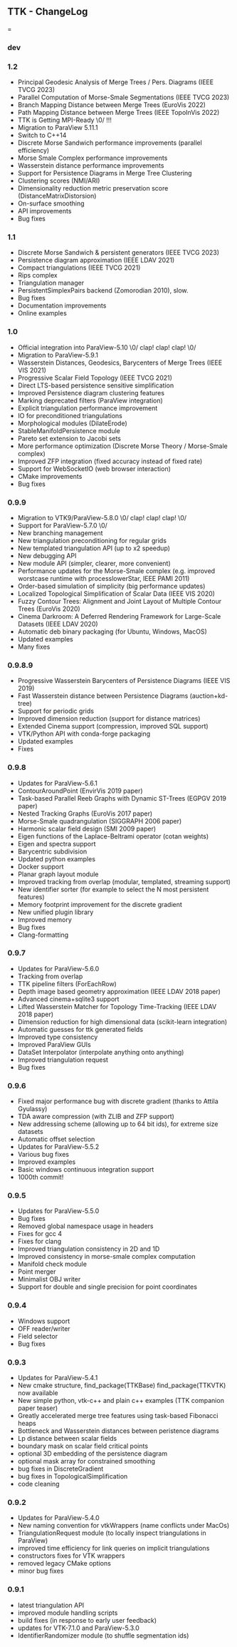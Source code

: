 ## TTK - ChangeLog
=
### dev

### 1.2
- Principal Geodesic Analysis of Merge Trees / Pers. Diagrams (IEEE TVCG 2023)
- Parallel Computation of Morse-Smale Segmentations (IEEE TVCG 2023)
- Branch Mapping Distance between Merge Trees (EuroVis 2022)
- Path Mapping Distance between Merge Trees (IEEE TopoInVis 2022)
- TTK is Getting MPI-Ready \0/ !!!
- Migration to ParaView 5.11.1
- Switch to C++14
- Discrete Morse Sandwich performance improvements (parallel efficiency)
- Morse Smale Complex performance improvements
- Wasserstein distance performance improvements
- Support for Persistence Diagrams in Merge Tree Clustering
- Clustering scores (NMI/ARI)
- Dimensionality reduction metric preservation score (DistanceMatrixDistorsion)
- On-surface smoothing
- API improvements
- Bug fixes

### 1.1
- Discrete Morse Sandwich & persistent generators (IEEE TVCG 2023)
- Persistence diagram approximation (IEEE LDAV 2021)
- Compact triangulations (IEEE TVCG 2021)
- Rips complex
- Triangulation manager
- PersistentSimplexPairs backend (Zomorodian 2010), slow.
- Bug fixes
- Documentation improvements
- Online examples

### 1.0
- Official integration into ParaView-5.10 \0/ clap! clap! clap! \0/
- Migration to ParaView-5.9.1
- Wasserstein Distances, Geodesics, Barycenters of Merge Trees (IEEE VIS 2021)
- Progressive Scalar Field Topology (IEEE TVCG 2021)
- Direct LTS-based persistence sensitive simplification
- Improved Persistence diagram clustering features
- Marking deprecated filters (ParaView integration)
- Explicit triangulation performance improvement 
- IO for preconditioned triangulations
- Morphological modules (DilateErode)
- StableManifoldPersistence module 
- Pareto set extension to Jacobi sets
- More performance optimization (Discrete Morse Theory / Morse-Smale complex)
- Improved ZFP integration (fixed accuracy instead of fixed rate)
- Support for WebSocketIO (web browser interaction)
- CMake improvements
- Bug fixes

### 0.9.9
- Migration to VTK9/ParaView-5.8.0 \0/ clap! clap! clap! \0/
- Support for ParaView-5.7.0 \0/
- New branching management
- New triangulation preconditioning for regular grids
- New templated triangulation API (up to x2 speedup)
- New debugging API
- New module API (simpler, clearer, more convenient)
- Performance updates for the Morse-Smale complex (e.g. improved worstcase runtime with processlowerStar, IEEE PAMI 2011)
- Order-based simulation of simplicity (big performance updates)
- Localized Topological Simplification of Scalar Data (IEEE VIS 2020)
- Fuzzy Contour Trees: Alignment and Joint Layout of Multiple Contour Trees (EuroVis 2020)
- Cinema Darkroom: A Deferred Rendering Framework for Large-Scale Datasets (IEEE LDAV 2020)
- Automatic deb binary packaging (for Ubuntu, Windows, MacOS)
- Updated examples
- Many fixes

### 0.9.8.9
- Progressive Wasserstein Barycenters of Persistence Diagrams (IEEE VIS 2019)
- Fast Wasserstein distance between Persistence Diagrams (auction+kd-tree)
- Support for periodic grids
- Improved dimension reduction (support for distance matrices)
- Extended Cinema support (compression, improved SQL support)
- VTK/Python API with conda-forge packaging
- Updated examples
- Fixes

### 0.9.8
- Updates for ParaView-5.6.1
- ContourAroundPoint (EnvirVis 2019 paper)
- Task-based Parallel Reeb Graphs with Dynamic ST-Trees (EGPGV 2019 paper)
- Nested Tracking Graphs (EuroVis 2017 paper)
- Morse-Smale quadrangulation (SIGGRAPH 2006 paper)
- Harmonic scalar field design (SMI 2009 paper)
- Eigen functions of the Laplace-Beltrami operator (cotan weights)
- Eigen and spectra support
- Barycentric subdivision
- Updated python examples
- Docker support
- Planar graph layout module
- Improved tracking from overlap (modular, templated, streaming support)
- New identifier sorter (for example to select the N most persistent features)
- Memory footprint improvement for the discrete gradient
- New unified plugin library
- Improved memory
- Bug fixes
- Clang-formatting

### 0.9.7
- Updates for ParaView-5.6.0
- Tracking from overlap
- TTK pipeline filters (ForEachRow)
- Depth image based geometry approximation (IEEE LDAV 2018 paper)
- Advanced cinema+sqlite3 support
- Lifted Wasserstein Matcher for Topology Time-Tracking (IEEE LDAV 2018 paper)
- Dimension reduction for high dimensional data (scikit-learn integration)
- Automatic guesses for ttk generated fields
- Improved type consistency
- Improved ParaView GUIs
- DataSet Interpolator (interpolate anything onto anything)
- Improved triangulation request
- Bug fixes

### 0.9.6
- Fixed major performance bug with discrete gradient (thanks to Attila Gyulassy)
- TDA aware compression (with ZLIB and ZFP support)
- New addressing scheme (allowing up to 64 bit ids), for extreme size datasets
- Automatic offset selection
- Updates for ParaView-5.5.2
- Various bug fixes
- Improved examples
- Basic windows continuous integration support
- 1000th commit!

### 0.9.5
- Updates for ParaView-5.5.0
- Bug fixes
- Removed global namespace usage in headers
- Fixes for gcc 4
- Fixes for clang
- Improved triangulation consistency in 2D and 1D
- Improved consistency in morse-smale complex computation
- Manifold check module
- Point merger
- Minimalist OBJ writer
- Support for double and single precision for point coordinates

### 0.9.4
- Windows support
- OFF reader/writer
- Field selector
- Bug fixes

### 0.9.3
- Updates for ParaView-5.4.1
- New cmake structure, find_package(TTKBase) find_package(TTKVTK) now available
- New simple python, vtk-c++ and plain c++ examples (TTK companion paper teaser)
- Greatly accelerated merge tree features using task-based Fibonacci heaps
- Bottleneck and Wasserstein distances between peristence diagrams
- Lp distance between scalar fields
- boundary mask on scalar field critical points
- optional 3D embedding of the persistence diagram
- optional mask array for constrained smoothing
- bug fixes in DiscreteGradient
- bug fixes in TopologicalSimplification
- code cleaning

### 0.9.2
- Updates for ParaView-5.4.0
- New naming convention for vtkWrappers (name conflicts under MacOs)
- TriangulationRequest module (to locally inspect triangulations in ParaView)
- improved time efficiency for link queries on implicit triangulations
- constructors fixes for VTK wrappers
- removed legacy CMake options
- minor bug fixes

### 0.9.1
- latest triangulation API
- improved module handling scripts
- build fixes (in response to early user feedback)
- updates for VTK-7.1.0 and ParaView-5.3.0
- IdentifierRandomizer module (to shuffle segmentation ids)
